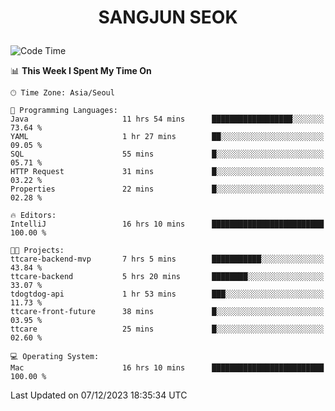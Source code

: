 <h1>
 <p align="center">
   SANGJUN SEOK
 </p>
</h1>

<!--START_SECTION:waka-->
![Code Time](http://img.shields.io/badge/Code%20Time-3%2C076%20hrs%2040%20mins-blue)

📊 **This Week I Spent My Time On** 

```text
🕑︎ Time Zone: Asia/Seoul

💬 Programming Languages: 
Java                     11 hrs 54 mins      ██████████████████░░░░░░░   73.64 % 
YAML                     1 hr 27 mins        ██░░░░░░░░░░░░░░░░░░░░░░░   09.05 % 
SQL                      55 mins             █░░░░░░░░░░░░░░░░░░░░░░░░   05.71 % 
HTTP Request             31 mins             █░░░░░░░░░░░░░░░░░░░░░░░░   03.22 % 
Properties               22 mins             █░░░░░░░░░░░░░░░░░░░░░░░░   02.28 % 

🔥 Editors: 
IntelliJ                 16 hrs 10 mins      █████████████████████████   100.00 % 

🐱‍💻 Projects: 
ttcare-backend-mvp       7 hrs 5 mins        ███████████░░░░░░░░░░░░░░   43.84 % 
ttcare-backend           5 hrs 20 mins       ████████░░░░░░░░░░░░░░░░░   33.07 % 
tdogtdog-api             1 hr 53 mins        ███░░░░░░░░░░░░░░░░░░░░░░   11.73 % 
ttcare-front-future      38 mins             █░░░░░░░░░░░░░░░░░░░░░░░░   03.95 % 
ttcare                   25 mins             █░░░░░░░░░░░░░░░░░░░░░░░░   02.60 % 

💻 Operating System: 
Mac                      16 hrs 10 mins      █████████████████████████   100.00 % 
```


 Last Updated on 07/12/2023 18:35:34 UTC
<!--END_SECTION:waka-->
